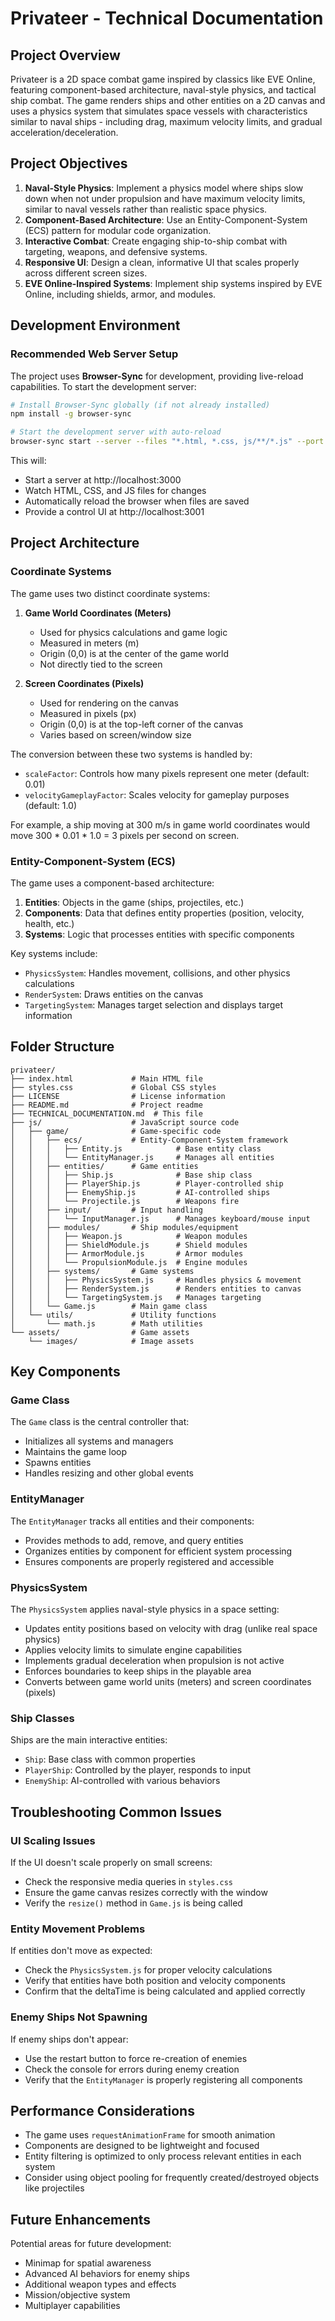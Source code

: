 # Privateer - Technical Documentation

## Project Overview

Privateer is a 2D space combat game inspired by classics like EVE Online, featuring component-based architecture, naval-style physics, and tactical ship combat. The game renders ships and other entities on a 2D canvas and uses a physics system that simulates space vessels with characteristics similar to naval ships - including drag, maximum velocity limits, and gradual acceleration/deceleration.

## Project Objectives

1. **Naval-Style Physics**: Implement a physics model where ships slow down when not under propulsion and have maximum velocity limits, similar to naval vessels rather than realistic space physics.
2. **Component-Based Architecture**: Use an Entity-Component-System (ECS) pattern for modular code organization.
3. **Interactive Combat**: Create engaging ship-to-ship combat with targeting, weapons, and defensive systems.
4. **Responsive UI**: Design a clean, informative UI that scales properly across different screen sizes.
5. **EVE Online-Inspired Systems**: Implement ship systems inspired by EVE Online, including shields, armor, and modules.

## Development Environment

### Recommended Web Server Setup

The project uses **Browser-Sync** for development, providing live-reload capabilities. To start the development server:

```bash
# Install Browser-Sync globally (if not already installed)
npm install -g browser-sync

# Start the development server with auto-reload
browser-sync start --server --files "*.html, *.css, js/**/*.js" --port 3000
```

This will:
- Start a server at http://localhost:3000
- Watch HTML, CSS, and JS files for changes
- Automatically reload the browser when files are saved
- Provide a control UI at http://localhost:3001

## Project Architecture

### Coordinate Systems

The game uses two distinct coordinate systems:

1. **Game World Coordinates (Meters)**
   - Used for physics calculations and game logic
   - Measured in meters (m)
   - Origin (0,0) is at the center of the game world
   - Not directly tied to the screen

2. **Screen Coordinates (Pixels)**
   - Used for rendering on the canvas
   - Measured in pixels (px)
   - Origin (0,0) is at the top-left corner of the canvas
   - Varies based on screen/window size

The conversion between these two systems is handled by:
- `scaleFactor`: Controls how many pixels represent one meter (default: 0.01)
- `velocityGameplayFactor`: Scales velocity for gameplay purposes (default: 1.0)

For example, a ship moving at 300 m/s in game world coordinates would move 300 * 0.01 * 1.0 = 3 pixels per second on screen.

### Entity-Component-System (ECS)

The game uses a component-based architecture:

1. **Entities**: Objects in the game (ships, projectiles, etc.)
2. **Components**: Data that defines entity properties (position, velocity, health, etc.)
3. **Systems**: Logic that processes entities with specific components

Key systems include:
- `PhysicsSystem`: Handles movement, collisions, and other physics calculations
- `RenderSystem`: Draws entities on the canvas
- `TargetingSystem`: Manages target selection and displays target information

## Folder Structure

```
privateer/
├── index.html             # Main HTML file
├── styles.css             # Global CSS styles
├── LICENSE                # License information
├── README.md              # Project readme
├── TECHNICAL_DOCUMENTATION.md  # This file
├── js/                    # JavaScript source code
│   ├── game/              # Game-specific code
│   │   ├── ecs/           # Entity-Component-System framework
│   │   │   ├── Entity.js            # Base entity class
│   │   │   └── EntityManager.js     # Manages all entities
│   │   ├── entities/      # Game entities
│   │   │   ├── Ship.js              # Base ship class
│   │   │   ├── PlayerShip.js        # Player-controlled ship
│   │   │   ├── EnemyShip.js         # AI-controlled ships
│   │   │   └── Projectile.js        # Weapons fire
│   │   ├── input/         # Input handling
│   │   │   └── InputManager.js      # Manages keyboard/mouse input
│   │   ├── modules/       # Ship modules/equipment
│   │   │   ├── Weapon.js            # Weapon modules
│   │   │   ├── ShieldModule.js      # Shield modules
│   │   │   ├── ArmorModule.js       # Armor modules
│   │   │   └── PropulsionModule.js  # Engine modules
│   │   ├── systems/       # Game systems
│   │   │   ├── PhysicsSystem.js     # Handles physics & movement
│   │   │   ├── RenderSystem.js      # Renders entities to canvas
│   │   │   └── TargetingSystem.js   # Manages targeting
│   │   └── Game.js        # Main game class
│   └── utils/             # Utility functions
│       └── math.js        # Math utilities
└── assets/                # Game assets
    └── images/            # Image assets
```

## Key Components

### Game Class

The `Game` class is the central controller that:
- Initializes all systems and managers
- Maintains the game loop
- Spawns entities
- Handles resizing and other global events

### EntityManager

The `EntityManager` tracks all entities and their components:
- Provides methods to add, remove, and query entities
- Organizes entities by component for efficient system processing
- Ensures components are properly registered and accessible

### PhysicsSystem

The `PhysicsSystem` applies naval-style physics in a space setting:
- Updates entity positions based on velocity with drag (unlike real space physics)
- Applies velocity limits to simulate engine capabilities
- Implements gradual deceleration when propulsion is not active
- Enforces boundaries to keep ships in the playable area
- Converts between game world units (meters) and screen coordinates (pixels)

### Ship Classes

Ships are the main interactive entities:
- `Ship`: Base class with common properties
- `PlayerShip`: Controlled by the player, responds to input
- `EnemyShip`: AI-controlled with various behaviors

## Troubleshooting Common Issues

### UI Scaling Issues

If the UI doesn't scale properly on small screens:
- Check the responsive media queries in `styles.css`
- Ensure the game canvas resizes correctly with the window
- Verify the `resize()` method in `Game.js` is being called

### Entity Movement Problems

If entities don't move as expected:
- Check the `PhysicsSystem.js` for proper velocity calculations
- Verify that entities have both position and velocity components
- Confirm that the deltaTime is being calculated and applied correctly

### Enemy Ships Not Spawning

If enemy ships don't appear:
- Use the restart button to force re-creation of enemies
- Check the console for errors during enemy creation
- Verify that the `EntityManager` is properly registering all components

## Performance Considerations

- The game uses `requestAnimationFrame` for smooth animation
- Components are designed to be lightweight and focused
- Entity filtering is optimized to only process relevant entities in each system
- Consider using object pooling for frequently created/destroyed objects like projectiles

## Future Enhancements

Potential areas for future development:
- Minimap for spatial awareness
- Advanced AI behaviors for enemy ships
- Additional weapon types and effects
- Mission/objective system
- Multiplayer capabilities
